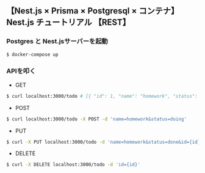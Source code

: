 ## 【Nest.js × Prisma × Postgresql × コンテナ】Nest.js チュートリアル 【REST】

### Postgres と Nest.jsサーバーを起動

```bash
$ docker-compose up
```

### APIを叩く

- GET

```bash
$ curl localhost:3000/todo # [{ "id": 1, "name": "homework", "status": "doing" }]
```

- POST

```bash
$ curl localhost:3000/todo -X POST -d 'name=homework&status=doing'
```

- PUT

```bash
$ curl -X PUT localhost:3000/todo -d 'name=homework&status=done&id={id}'
```

- DELETE

```bash
$ curl -X DELETE localhost:3000/todo -d 'id={id}'
```
